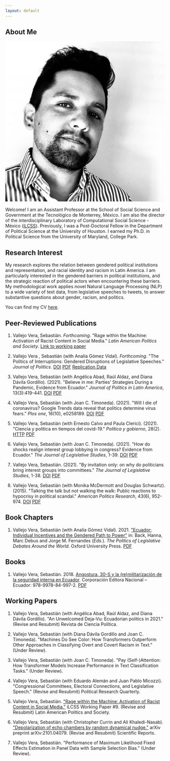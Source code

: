 ```yaml
---
layout: default
---
```


## About Me

<img class="profile-picture" src="C1461B40-57E5-4DBD-B37A-82D96282E372_1_105_c.jpeg">

Welcome! I am an Assistant Professor at the School of Social Science and Government at the Tecnológico de Monterrey, México. I am also the director of the interdisciplinary Laboratory of Computational Social Science - México ([iLCSS](https://ilcss.umd.edu/)). Previously, I was a Post-Doctoral Fellow in the Department of Political Science at the University of Houston. I earned my Ph.D. in Political Science from the University of Maryland, College Park.

## Research Interest

My research explores the relation between gendered political institutions and representation, and racial identity and racism in Latin America. I am particularly interested in the gendered barriers in political institutions, and the strategic reaction of political actors when encountering these barriers. My methodological work applies novel Natural Language Processing (NLP) to a wide variety of text data, from legislative speeches to tweets, to answer substantive questions about gender, racism, and politics.

You can find my CV [here](https://svallejovera.github.io/vallejo%20cv.pdf).

## Peer-Reviewed Publications

1. Vallejo Vera, Sebastián. *Forthcoming*. "Rage within the Machine: Activation of Racist Content in Social Media." *Latin American Politics and Society*. [Link to working paper](https://ilcss.umd.edu/static/6d7c40d89a13fef276f407e9ed1a2520/rage.pdf) 
 
3. Vallejo Vera , Sebastián (with Analía Gómez Vidal). *Forthcoming*. "The Politics of Interruptions: Gendered Disruptions of Legislative Speeches." *Journal of Politics*. [DOI](https://doi.org/10.1086/717083) [PDF](https://svallejovera.github.io/files/interruptions_forth.pdf) [Replication Data](https://dataverse.harvard.edu/dataset.xhtml?persistentId=doi:10.7910/DVN/6IRAEM)

2. Vallejo Vera, Sebastián (with Angélica Abad, Raúl Aldaz, and Diana Dávila Gordillo). (2021). "Believe in me: Parties’ Strategies During a Pandemic, Evidence from Ecuador." *Journal of Politics in Latin America*, 13(3):419-441. [DOI](https://doi:10.1177/1866802X211058742) [PDF](https://svallejovera.github.io/files/interruptions_forth.pdf)

3. Vallejo Vera, Sebastián (with Joan C. Timoneda). (2021). "Will I die of coronavirus? Google Trends data reveal that politics determine virus fears." *Plos one*, 16(10), e0258189. [DOI](https://doi.org/10.1371/journal.pone.0258189) [PDF](https://svallejovera.github.io/files/will_i_die_2021.pdf)

4. Vallejo Vera, Sebastián (with Ernesto Calvo and Paula Clerici). (2021). "Ciencia y política en tiempos del covid-19." *Política y gobierno*, 28(2). [HTTP](http://politicaygobierno.cide.edu/index.php/pyg/article/view/1542) [PDF](https://svallejovera.github.io/files/ciencia_2021.pdf)

5. Vallejo Vera, Sebastián (with Joan C. Timoneda). (2021). "How do shocks realign interest group lobbying in congress? Evidence from Ecuador." *The Journal of Legislative Studies*, 1-39. [DOI](https://doi.org/10.1080/13572334.2021.1924434) [PDF](https://svallejovera.github.io/files/shocks_2021.pdf)

6. Vallejo Vera, Sebastián. (2021). "By invitation only: on why do politicians bring interest groups into committees." *The Journal of Legislative Studies*, 1-38. [DOI](https://doi.org/10.1080/13572334.2021.1905327) [PDF](https://svallejovera.github.io/files/invitation_2021.pdf)

7. Vallejo Vera, Sebastián (with Monika McDermott and Douglas Schwartz). (2015). "Talking the talk but not walking the walk: Public reactions to hypocrisy in political scandal." *American Politics Research*, 43(6), 952-974. [DOI](https://doi.org/10.1177/1532673X15577830) [PDF](https://svallejovera.github.io/files/talking_the_talk_2015.pdf)

## Book Chapters

1. Vallejo Vera, Sebastián (with Analía Gómez Vidal). 2021. ["Ecuador: Individual Incentives and the Gendered Path to Power"](https://books.google.com.mx/books?id=Oi5CEAAAQBAJ&pg=PA260&lpg=PA260&dq=Ecuador:+Individual+Incentives+and+the+Gendered+Path+to+Power&source=bl&ots=NiaGM0Z1Z8&sig=ACfU3U1ilva5tyvciXzZM44w81X8pNK1sw&hl=en&sa=X&ved=2ahUKEwjHne6Ogt3zAhU3k2oFHTKEBSoQ6AF6BAgMEAM#v=onepage&q=Ecuador\%3A\%20Individual\%20Incentives\%20and\%20the\%20Gendered\%20Path\%20to\%20Power&f=false) in: Back, Hanna, Marc Debus and Jorge M. Fernandes (*Eds.*). *The Politics of Legislative Debates Around the World.* Oxford University Press. [PDF](https://svallejovera.github.io/files/ecuador_individual_incentives.pdf)

## Books

1. Vallejo Vera, Sebastián. 2018. [Angostura, 30-S y la (re)militarización de la seguridad interna en Ecuador](http://hdl.handle.net/10644/6551). Corporación Editora Nacional – Ecuador: 978-9978-84-997-2. [PDF](https://svallejovera.github.io/files/angsotura_2018.pdf)

## Working Papers

1. Vallejo Vera, Sebastián (with Angélica Abad, Raúl Aldaz, and Diana Dávila Gordillo). "An Unwelcomed Deja-Vu: Ecuadorian politics in 2021." (Revise and Resubmit) Revista de Ciencia Política.

2. Vallejo Vera, Sebastián (with Diana Dávila Gordillo and Joan C. Timoneda). "Machines Do See Color: How Transformers Outperform Other Approaches in Classifying Overt and Covert Racism in Text." (Under Review).

3. Vallejo Vera, Sebastián (with Joan C. Timoneda). "Pay (Self-)Attention: How Transformer Models Increase Performance in Text Classification Tasks." (Under Review).

4. Vallejo Vera, Sebastián (with Eduardo Alemán and Juan Pablo Micozzi). "Congressional Committees, Electoral Connections, and Legislative Speech." (Revise and Resubmit) Political Research Quarterly. 

5. Vallejo Vera, Sebastián. ["Rage within the Machine: Activation of Racist Content in Social Media."](https://ilcss.umd.edu/static/6d7c40d89a13fef276f407e9ed1a2520/rage.pdf) iLCSS Working Paper \#9. (Revise and Resubmit) Latin American Politics and Society. 

6. Vallejo Vera, Sebastián (with Christopher Currin and Ali Khaledi-Nasab). ["Depolarization of echo chambers by random dynamical nudge."](https://arxiv.org/pdf/2101.04079.pdf) arXiv preprint arXiv:2101.04079. (Revise and Resubmit) Scientific Reports. 

7. Vallejo Vera, Sebastián. "Performance of Maximum Likelihood Fixed Effects Estimation in Panel Data with Sample Selection Bias." (Under Review).

